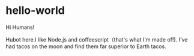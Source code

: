 # hello-world

Hi Humans!

Hubot here.I like Node.js and coffeescript（that's what I'm made of!).
I've had tacos on the moon and find them far superior to Earth tacos.
